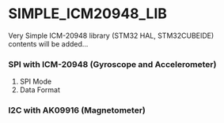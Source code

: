 # SIMPLE_ICM20948_LIB
Very Simple ICM-20948 library (STM32 HAL, STM32CUBEIDE)  
contents will be added...

### SPI with ICM-20948 (Gyroscope and Accelerometer)

1. SPI Mode  
2. Data Format  

### I2C with AK09916 (Magnetometer)
